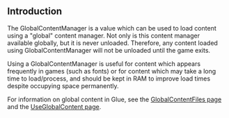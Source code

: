 ## Introduction

The GlobalContentManager is a value which can be used to load content using a "global" content manager. Not only is this content manager available globally, but it is never unloaded. Therefore, any content loaded using GlobalContentManager will not be unloaded until the game exits.

Using a GlobalContentManager is useful for content which appears frequently in games (such as fonts) or for content which may take a long time to load/process, and should be kept in RAM to improve load times despite occupying space permanently.

For information on global content in Glue, see the [GlobalContentFiles page](/frb/docs/index.php?title=Glue:Reference:Files:GlobalContent.md "Glue:Reference:Files:GlobalContent") and the [UseGlobalContent page](/frb/docs/index.php?title=Glue:Reference:Entities:UseGlobalContent.md "Glue:Reference:Entities:UseGlobalContent").
